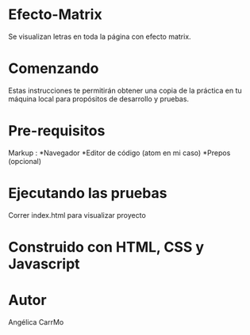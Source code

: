 # Efecto-Matrix
Se visualizan letras en toda la página con efecto matrix.

# Comenzando 
Estas instrucciones te permitirán obtener una copia de la práctica en tu máquina local para propósitos de desarrollo y pruebas.

# Pre-requisitos 
Markup : *Navegador
*Editor de código (atom en mi caso)
*Prepos (opcional)

# Ejecutando las pruebas
Correr index.html para visualizar proyecto

# Construido con HTML, CSS y Javascript

# Autor
Angélica CarrMo 
